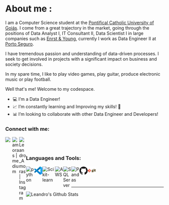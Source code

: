  # About me :
 
I am a Computer Science student at the [Pontifical Catholic University of Goiás](https://pt.wikipedia.org/wiki/Pontif%C3%ADcia_Universidade_Cat%C3%B3lica_de_Goi%C3%A1s). I come from a great trajectory in the market, going through the positions of Data Analyst I, IT Consultant II, Data Scientist I in large companies such as [Enrst & Young](https://pt.wikipedia.org/wiki/Ernst_%26_Young), currently I work as Data Engineer II at [Porto Seguro](https://pt.wikipedia.org/wiki/Porto_(empresa)).

I have tremendous passion and understanding of data-driven processes. I seek to get involved in projects with a significant impact on business and society decisions.

In my spare time, I like to play video games, play guitar, produce electronic music or play football.

Well that's me! Welcome to my codespace.


- 💻 I’m a Data Engineer!
- 📈 I’m constantly learning and Improving my skills! 🤣
- 📊 I’m looking to collaborate with other Data Engineer and Developers!

### Connect with me:

[<img align="left"  width="22px" src="https://cdn.jsdelivr.net/npm/simple-icons@3.4.0/icons/linkedin.svg" />](https://www.linkedin.com/in/leandro-amoras/)

[<img align="left" alt="amoras | medium" width="22px" src="https://cdn.jsdelivr.net/npm/simple-icons@3.4.0/icons/medium.svg" />](https://medium.com/@amorasleandro)

[<img align="left" alt="Leandro_Amoras | Instagram" width="22px" src="https://upload.wikimedia.org/wikipedia/commons/5/58/Instagram-Icon.png" />](https://www.instagram.com/amoras.97/)



<br />
<br />

### Languages and Tools:

<img align="left" alt="python" width="26px" src="https://cdn3.iconfinder.com/data/icons/logos-and-brands-adobe/512/267_Python-512.png" />

<img align="left" alt="visual studio code" width="26px" src="https://raw.githubusercontent.com/github/explore/80688e429a7d4ef2fca1e82350fe8e3517d3494d/topics/visual-studio-code/visual-studio-code.png" />

[<img align="left" alt="Scikit-learn" width="40px" src="https://upload.wikimedia.org/wikipedia/commons/0/05/Scikit_learn_logo_small.svg" />](https://scikit-learn.org/stable/)

<img align="left" alt="AWS" width="26px" src="https://cdn.jsdelivr.net/npm/simple-icons@3.4.0/icons/amazonaws.svg" />

<img align="left" alt="SQLServer" width="26px" src="https://img.icons8.com/color/2x/microsoft-sql-server.png" />

<img align="left" alt="Pandas" width="26px" src="https://cdn.jsdelivr.net/npm/simple-icons@3.4.0/icons/pandas.svg" />

<img align="left" alt="GitHub" width="26px" src="https://raw.githubusercontent.com/github/explore/78df643247d429f6cc873026c0622819ad797942/topics/github/github.png" />

<img align="left" alt="Git" width="26px" src="https://raw.githubusercontent.com/github/explore/80688e429a7d4ef2fca1e82350fe8e3517d3494d/topics/git/git.png" />


<br />
<br />
<br />


<!-- BLOG-POST-LIST:END -->

---

<img align="left" alt="Leandro's Github Stats" src="https://github-readme-stats.vercel.app/api?username=leandroamoras&show_icons=true&hide_border=true" />

[medium]: https://medium.com/@amorasleandro
[linkedin]: https://www.linkedin.com/in/leandro-amoras/
[instagram]: https://www.instagram.com/amoras.97/
